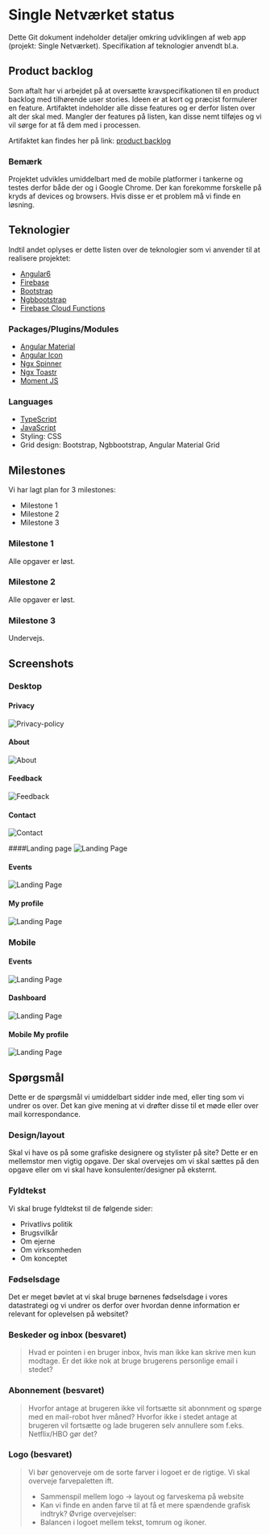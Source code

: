 # Single Netværket status

Dette Git dokument indeholder detaljer omkring udviklingen af web app (projekt: Single Netværket). Specifikation af teknologier anvendt bl.a.


## Product backlog
Som aftalt har vi arbejdet på at oversætte kravspecifikationen til en product backlog med tilhørende user stories. Ideen er at kort og præcist formulerer en feature. Artifaktet indeholder alle disse features og er derfor listen over alt der skal med.
Mangler der features på listen, kan disse nemt tilføjes og vi vil sørge for at få dem med i processen.

Artifaktet kan findes her på link: [product backlog](https://github.com/FenrirGameStudio/SingleNetwork/blob/master/src/assets/files/Product%20backlog.pdf)

### Bemærk
Projektet udvikles umiddelbart med de mobile platformer i tankerne og testes derfor både der og i Google Chrome. Der kan forekomme forskelle på kryds af devices og browsers. Hvis disse er et problem må vi finde en løsning.

## Teknologier
Indtil andet oplyses er dette listen over de teknologier som vi anvender til at realisere projektet:
* [Angular6](http://www.google.dk)
* [Firebase](https://firebase.google.com/)
* [Bootstrap](https://getbootstrap.com/)
* [Ngbbootstrap](https://ng-bootstrap.github.io/#/home)
* [Firebase Cloud Functions](https://firebase.google.com/docs/functions/)

### Packages/Plugins/Modules
* [Angular Material](https://material.angular.io/)
* [Angular Icon](https://material.io/tools/icons/)
* [Ngx Spinner](https://www.npmjs.com/package/ngx-spinner)
* [Ngx Toastr](https://www.npmjs.com/package/ngx-toastr)
* [Moment JS](https://momentjs.com/)

### Languages
* [TypeScript](https://www.typescriptlang.org/)
* [JavaScript](https://www.javascript.com/)
* Styling: CSS
* Grid design: Bootstrap, Ngbbootstrap, Angular Material Grid

## Milestones
Vi har lagt plan for 3 milestones:
* Milestone 1
* Milestone 2
* Milestone 3

### Milestone 1
Alle opgaver er løst.

### Milestone 2
Alle opgaver er løst.

### Milestone 3
Undervejs.

## Screenshots
### Desktop

#### Privacy
![Privacy-policy](https://github.com/FenrirGameStudio/SingleNetwork/blob/master/src/assets/images/screenshot_privacypolicy.PNG "Landing Page")
#### About
![About](https://github.com/FenrirGameStudio/SingleNetwork/blob/master/src/assets/images/screenshot_about.PNG "Landing Page")

#### Feedback
![Feedback](https://github.com/FenrirGameStudio/SingleNetwork/blob/master/src/assets/images/screenshot_feedback.PNG "Landing Page")

#### Contact
![Contact](https://github.com/FenrirGameStudio/SingleNetwork/blob/master/src/assets/images/screenshot_contact.PNG "Landing Page")

####Landing page
![Landing Page](https://github.com/FenrirGameStudio/SingleNetwork/blob/master/src/assets/images/screenshot_landingpage.PNG "Landing Page")

#### Events
![Landing Page](https://github.com/FenrirGameStudio/SingleNetwork/blob/master/src/assets/images/screenshot_events.PNG "Events Page")

#### My profile
![Landing Page](https://github.com/FenrirGameStudio/SingleNetwork/blob/master/src/assets/images/screenshot_minprofil.PNG "My profile Page")

### Mobile
#### Events
![Landing Page](https://github.com/FenrirGameStudio/SingleNetwork/blob/master/src/assets/images/screenshot_mobile_events.PNG "Mobile event Page")

#### Dashboard
![Landing Page](https://github.com/FenrirGameStudio/SingleNetwork/blob/master/src/assets/images/screenshot_mobile_dashboard.PNG "Mobile Dashboard Page")

#### Mobile My profile
![Landing Page](https://github.com/FenrirGameStudio/SingleNetwork/blob/master/src/assets/images/screenshot_mobile_myprofile.PNG "Mobile Dashboard Page")



## Spørgsmål
Dette er de spørgsmål vi umiddelbart sidder inde med, eller ting som vi undrer os over. Det kan give mening at vi drøfter disse til et møde eller over mail korrespondance.

### Design/layout
Skal vi have os på some grafiske designere og stylister på site? Dette er en mellemstor men vigtig opgave. Der skal overvejes om vi skal sættes på den opgave eller om vi skal have konsulenter/designer på eksternt.

### Fyldtekst
Vi skal bruge fyldtekst til de følgende sider:
* Privatlivs politik
* Brugsvilkår
* Om ejerne
* Om virksomheden
* Om konceptet

### Fødselsdage
Det er meget bøvlet at vi skal bruge børnenes fødselsdage i vores datastrategi og vi undrer os derfor over hvordan denne information er relevant for oplevelsen på
websitet?

### Beskeder og inbox (besvaret)
> Hvad er pointen i en bruger inbox, hvis man ikke kan skrive men kun modtage. Er det
> ikke nok at bruge brugerens personlige email i stedet?

### Abonnement (besvaret)
> Hvorfor antage at brugeren ikke vil fortsætte sit abonnment og spørge med en
> mail-robot hver måned? Hvorfor ikke i stedet antage at brugeren vil fortsætte og lade
> brugeren selv annullere som f.eks. Netflix/HBO gør det?

### Logo (besvaret)
> Vi bør genoverveje om de sorte farver i logoet er de rigtige. Vi skal overveje farvepaletten ift.
> * Sammenspil mellem logo -> layout og farveskema på website
> * Kan vi finde en anden farve til at få et mere spændende grafisk indtryk?
> Øvrige overvejelser:
> * Balancen i logoet mellem tekst, tomrum og ikoner.
